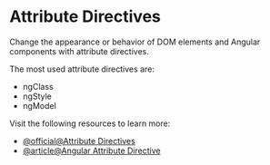 # Attribute Directives

Change the appearance or behavior of DOM elements and Angular components with attribute directives.

The most used attribute directives are:

- ngClass
- ngStyle
- ngModel

Visit the following resources to learn more:

- [@official@Attribute Directives](https://angular.dev/guide/directives/attribute-directives)
- [@article@Angular Attribute Directive](https://www.scaler.com/topics/angular/angular-attribute-directive/)